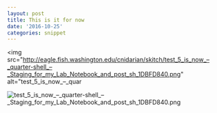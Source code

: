 ```yaml
---
layout: post
title: This is it for now
date: '2016-10-25'
categories: snippet
---
```



<img src="http://eagle.fish.washington.edu/cnidarian/skitch/test_5_is_now_–_quarter-shell_–_Staging_for_my_Lab_Notebook_and_post_sh_1DBFD840.png" alt="test_5_is_now_–_quar

<img src="http://eagle.fish.washington.edu/cnidarian/skitch/test_5_is_now_–_quarter-shell_–_Staging_for_my_Lab_Notebook_and_post_sh_1DBFD840.png" alt="test_5_is_now_–_quarter-shell_–_Staging_for_my_Lab_Notebook_and_post_sh_1DBFD840.png"/>

